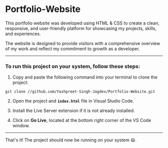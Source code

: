 # Portfolio-Website

This portfolio website was developed using HTML & CSS to create a clean, responsive, and user-friendly platform for showcasing my projects, skills, and experiences.

The website is designed to provide visitors with a comprehensive overview of my work and reflect my commitment to growth as a developer.

***

### To run this project on your system, follow these steps: 

1. Copy and paste the following command into your terminal to clone the project:

```
git clone //github.com/Yashpreet-Singh-Jagdev/Portfolio-Website.git
```

2. Open the project and **`index.html`** file in Visual Studio Code.

3. Install the Live Server extension if it is not already installed.

4. Click on **Go Live**, located at the bottom right corner of the VS Code window.

***

That's it! The project should now be running on your system 😃.
